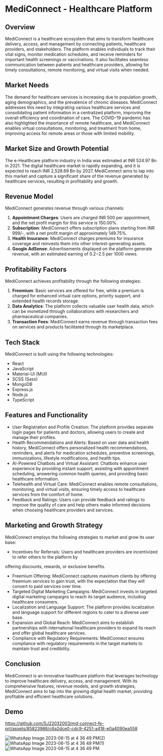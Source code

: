# MediConnect - Healthcare Platform

## Overview
MediConnect is a healthcare ecosystem that aims to transform healthcare delivery, access, and management by connecting patients, healthcare providers, and stakeholders. The platform enables individuals to track their vital signs, monitor medication schedules, and receive reminders for important health screenings or vaccinations. It also facilitates seamless communication between patients and healthcare providers, allowing for timely consultations, remote monitoring, and virtual visits when needed.

## Market Needs
The demand for healthcare services is increasing due to population growth, aging demographics, and the prevalence of chronic diseases. MediConnect addresses this need by integrating various healthcare services and consolidating patient information in a centralized platform, improving the overall efficiency and coordination of care. The COVID-19 pandemic has also highlighted the importance of remote healthcare, and MediConnect enables virtual consultations, monitoring, and treatment from home, improving access for remote areas or those with limited mobility.

## Market Size and Growth Potential
The e-Healthcare platform industry in India was estimated at INR 524.97 Bn in 2021. The digital healthcare market is rapidly expanding, and it is expected to reach INR 2,528.69 Bn by 2027. MediConnect aims to tap into this market and capture a significant share of the revenue generated by healthcare services, resulting in profitability and growth.

## Revenue Model
MediConnect generates revenue through various channels:
1. **Appointment Charges**: Users are charged INR 500 per appointment, and the net profit margin for this service is 150.00%.
2. **Subscription**: MediConnect offers subscription plans starting from INR 999/-, with a net profit margin of approximately 149.75%.
3. **Health Insurance**: MediConnect charges premiums for insurance coverage and reinvests them into other interest-generating assets.
4. **Google AdSense**: Advertisements displayed on the platform generate revenue, with an estimated earning of $0.2-$2.5 per 1000 views.

## Profitability Factors
MediConnect achieves profitability through the following strategies:
1. **Freemium**: Basic services are offered for free, while a premium is charged for enhanced virtual care options, priority support, and extended health records storage.
2. **Data Analytics**: The platform collects valuable user health data, which can be monetized through collaborations with researchers and pharmaceutical companies.
3. **Transaction Fees**: MediConnect earns revenue through transaction fees on services and products facilitated through its marketplace.

## Tech Stack
MediConnect is built using the following technologies:
- React
- JavaScript
- Material-UI (MUI)
- SCSS (Sass)
- MongoDB
- Express.js
- Node.js
- TypeScript

## Features and Functionality
- User Registration and Profile Creation: The platform provides separate login pages for patients and doctors, allowing users to create and manage their profiles.
- Health Recommendations and Alerts: Based on user data and health history, MediConnect offers personalized health recommendations, reminders, and alerts for medication schedules, preventive screenings, immunizations, lifestyle modifications, and health tips.
- AI-Powered Chatbots and Virtual Assistant: Chatbots enhance user experience by providing instant support, assisting with appointment scheduling, answering common health queries, and providing basic healthcare information.
- Telehealth and Virtual Care: MediConnect enables remote consultations, monitoring, and virtual visits, ensuring timely access to healthcare services from the comfort of home.
- Feedback and Ratings: Users can provide feedback and ratings to improve the quality of care and help others make informed decisions when choosing healthcare providers and services.

## Marketing and Growth Strategy
MediConnect employs the following strategies to market and grow its user base:
- Incentives for Referrals: Users and healthcare providers are incentivized to refer others to the platform by

 offering discounts, rewards, or exclusive benefits.
- Freemium Offering: MediConnect captures maximum clients by offering freemium services to gain trust, with the expectation that they will convert to paid services over time.
- Targeted Digital Marketing Campaigns: MediConnect invests in targeted digital marketing campaigns to reach its target audience, including healthcare consumers.
- Localization and Language Support: The platform provides localization and language support for different regions to cater to a diverse user base.
- Expansion and Global Reach: MediConnect aims to establish partnerships with international healthcare providers to expand its reach and offer global healthcare services.
- Compliance with Regulatory Requirements: MediConnect ensures compliance with regulatory requirements in the target markets to maintain trust and credibility.

## Conclusion
MediConnect is an innovative healthcare platform that leverages technology to improve healthcare delivery, access, and management. With its comprehensive features, revenue models, and growth strategies, MediConnect aims to tap into the growing digital health market, providing profitable and efficient healthcare solutions.

## Demo
https://github.com/SJ22032003/md-connect-fe-prt/assets/85823986/c6a2dce0-cdc9-4251-a418-e0a4090ea558



![WhatsApp Image 2023-06-15 at 4 36 49 PM(2)](https://github.com/SJ22032003/md-connect-fe-prt/assets/85823986/68b8ab3c-6748-47b3-98ae-263afe505066)
![WhatsApp Image 2023-06-15 at 4 36 49 PM(1)](https://github.com/SJ22032003/md-connect-fe-prt/assets/85823986/92c5c73b-abea-41fe-988e-b0ccaea4fd5d)
![WhatsApp Image 2023-06-15 at 4 36 49 PM](https://github.com/SJ22032003/md-connect-fe-prt/assets/85823986/6f2194ef-f46e-4e90-b0fe-e3a5007dde82)


